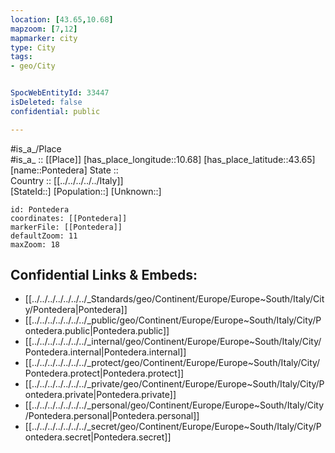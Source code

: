 ```yaml
---
location: [43.65,10.68] 
mapzoom: [7,12] 
mapmarker: city 
type: City
tags:
- geo/City


SpocWebEntityId: 33447
isDeleted: false
confidential: public

---
```

#is_a_/Place  
#is_a_ :: [[Place]] 
[has_place_longitude::10.68] 
[has_place_latitude::43.65] 
[name::Pontedera] 
State ::  
Country :: [[../../../../../Italy]]  
[StateId::] 
[Population::] 
[Unknown::] 


```leaflet
id: Pontedera
coordinates: [[Pontedera]] 
markerFile: [[Pontedera]] 
defaultZoom: 11 
maxZoom: 18
```


## Confidential Links & Embeds: 
- [[../../../../../../../_Standards/geo/Continent/Europe/Europe~South/Italy/City/Pontedera|Pontedera]] 
- [[../../../../../../../_public/geo/Continent/Europe/Europe~South/Italy/City/Pontedera.public|Pontedera.public]] 
- [[../../../../../../../_internal/geo/Continent/Europe/Europe~South/Italy/City/Pontedera.internal|Pontedera.internal]] 
- [[../../../../../../../_protect/geo/Continent/Europe/Europe~South/Italy/City/Pontedera.protect|Pontedera.protect]] 
- [[../../../../../../../_private/geo/Continent/Europe/Europe~South/Italy/City/Pontedera.private|Pontedera.private]] 
- [[../../../../../../../_personal/geo/Continent/Europe/Europe~South/Italy/City/Pontedera.personal|Pontedera.personal]] 
- [[../../../../../../../_secret/geo/Continent/Europe/Europe~South/Italy/City/Pontedera.secret|Pontedera.secret]] 
